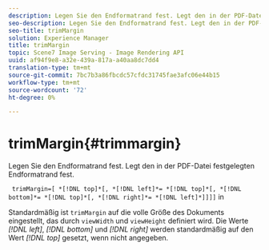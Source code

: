 ```yaml
---
description: Legen Sie den Endformatrand fest. Legt den in der PDF-Datei festgelegten Endformatrand fest.
seo-description: Legen Sie den Endformatrand fest. Legt den in der PDF-Datei festgelegten Endformatrand fest.
seo-title: trimMargin
solution: Experience Manager
title: trimMargin
topic: Scene7 Image Serving - Image Rendering API
uuid: af94f9e8-a32e-439a-817a-a40aa8dc7dd4
translation-type: tm+mt
source-git-commit: 7bc7b3a86fbcdc57cfdc31745fae3afc06e44b15
workflow-type: tm+mt
source-wordcount: '72'
ht-degree: 0%

---
```



# trimMargin{#trimmargin}

Legen Sie den Endformatrand fest. Legt den in der PDF-Datei festgelegten Endformatrand fest.

` trimMargin=[ *[!DNL top]*[, *[!DNL left]*= *[!DNL top]*[, *[!DNL bottom]*= *[!DNL top]*[, *[!DNL right]*= *[!DNL left]*]]]]` in

Standardmäßig ist `trimMargin` auf die volle Größe des Dokuments eingestellt, das durch `viewWidth` und `viewHeight` definiert wird. Die Werte *[!DNL left]*, *[!DNL bottom]* und *[!DNL right]* werden standardmäßig auf den Wert *[!DNL top]* gesetzt, wenn nicht angegeben.
